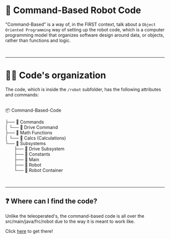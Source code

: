 # 🤖 Command-Based Robot Code

"Command-Based" is a way of, in the FIRST context, talk about a ```Object Oriented Programming``` way of setting up the robot code, which is a computer programming model that organizes software design around data, or objects, rather than functions and logic.

<br>

---
# 👨‍💻 Code's organization 

The code, which is inside the ```/robot``` subfolder, has the following attributes and commands: <br><br>

📦 Command-Based-Code

├── 📂 Commands  
│   └── 📄 Drive Command  
├── 📂 Math Functions  
│   └── 📄 Calcs (Calculations) <br>
└── 📂 Subsystems  
&emsp;&emsp;├── 📄 Drive Subsystem  
&emsp;&emsp;├── 📄 Constants  
&emsp;&emsp;├── 📄 Main  
&emsp;&emsp;├── 📄 Robot  
&emsp;&emsp;└── 📄 Robot Container  

<br>

---
## ❓ Where can I find the code?

Unlike the teleoperated's, the command-based code is all over the src/main/java/frc/robot due to the way it is meant to work like.

Click [here](https://github.com/raphacnas/Command-Based-Code/tree/master/src/main/java/frc/robot) to get there!
